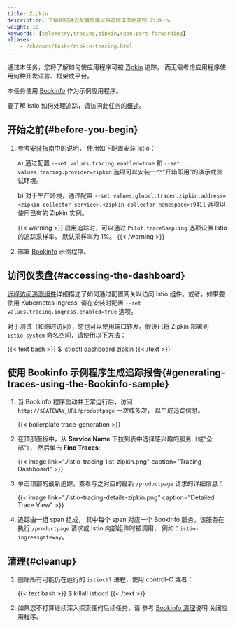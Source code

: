```yaml
---
title: Zipkin
description: 了解如何通过配置代理以将追踪请求发送到 Zipkin。
weight: 10
keywords: [telemetry,tracing,zipkin,span,port-forwarding]
aliases:
    - /zh/docs/tasks/zipkin-tracing.html
---
```


通过本任务，您将了解如何使应用程序可被 [Zipkin](https://zipkin.io/) 追踪，
而无需考虑应用程序使用何种开发语言、框架或平台。

本任务使用 [Bookinfo](/zh/docs/examples/bookinfo/) 作为示例应用程序。

要了解 Istio 如何处理追踪，请访问此任务的[概述](../overview/)。

## 开始之前{#before-you-begin}

1.  参考[安装指南](/zh/docs/setup/install/istioctl)中的说明，
    使用如下配置安装 Istio：

    a) 通过配置 `--set values.tracing.enabled=true` 和 `--set values.tracing.provider=zipkin` 选项可以安装一个“开箱即用”的演示或测试环境。

    b) 对于生产环境，通过配置 `--set values.global.tracer.zipkin.address=<zipkin-collector-service>.<zipkin-collector-namespace>:9411` 选项以使用已有的 Zipkin 实例。

    {{< warning >}}
    启用追踪时，可以通过 `Pilot.traceSampling` 选项设置 Istio 的追踪采样率。
    默认采样率为 1%。
    {{< /warning >}}

1.  部署 [Bookinfo](/zh/docs/examples/bookinfo/#deploying-the-application) 示例程序。

## 访问仪表盘{#accessing-the-dashboard}

[远程访问遥测组件](/zh/docs/tasks/observability/gateways)详细描述了如何通过配置网关以访问 Istio 组件。或者，如果要使用 Kubernetes ingress, 请在安装时配置 `--set values.tracing.ingress.enabled=true` 选项。

对于测试（和临时访问），您也可以使用端口转发。假设已将 Zipkin 部署到 `istio-system` 命名空间，请使用以下方法：

{{< text bash >}}
$ istioctl dashboard zipkin
{{< /text >}}

## 使用 Bookinfo 示例程序生成追踪报告{#generating-traces-using-the-Bookinfo-sample}

1.  当 Bookinfo 程序启动并正常运行后，访问 `http://$GATEWAY_URL/productpage` 一次或多次，
    以生成追踪信息。

    {{< boilerplate trace-generation >}}

1.  在顶部面板中，从 **Service Name** 下拉列表中选择感兴趣的服务（或“全部”），
    然后单击 **Find Traces**:

    {{< image link="./istio-tracing-list-zipkin.png" caption="Tracing Dashboard" >}}

1.  单击顶部的最新追踪，查看与之对应的最新 `/productpage` 请求的详细信息：

    {{< image link="./istio-tracing-details-zipkin.png" caption="Detailed Trace View" >}}

1.  追踪由一组 span 组成，
    其中每个 span 对应一个 Bookinfo 服务，该服务在执行 `/productpage` 请求或 Istio 内部组件时被调用，
    例如：`istio-ingressgateway`。

## 清理{#cleanup}

1.  删除所有可能仍在运行的 `istioctl` 进程，使用 control-C 或者：

    {{< text bash >}}
    $ killall istioctl
    {{< /text >}}

1.  如果您不打算继续深入探索任何后续任务，请
    参考 [Bookinfo 清理](/zh/docs/examples/bookinfo/#cleanup)说明
    关闭应用程序。

